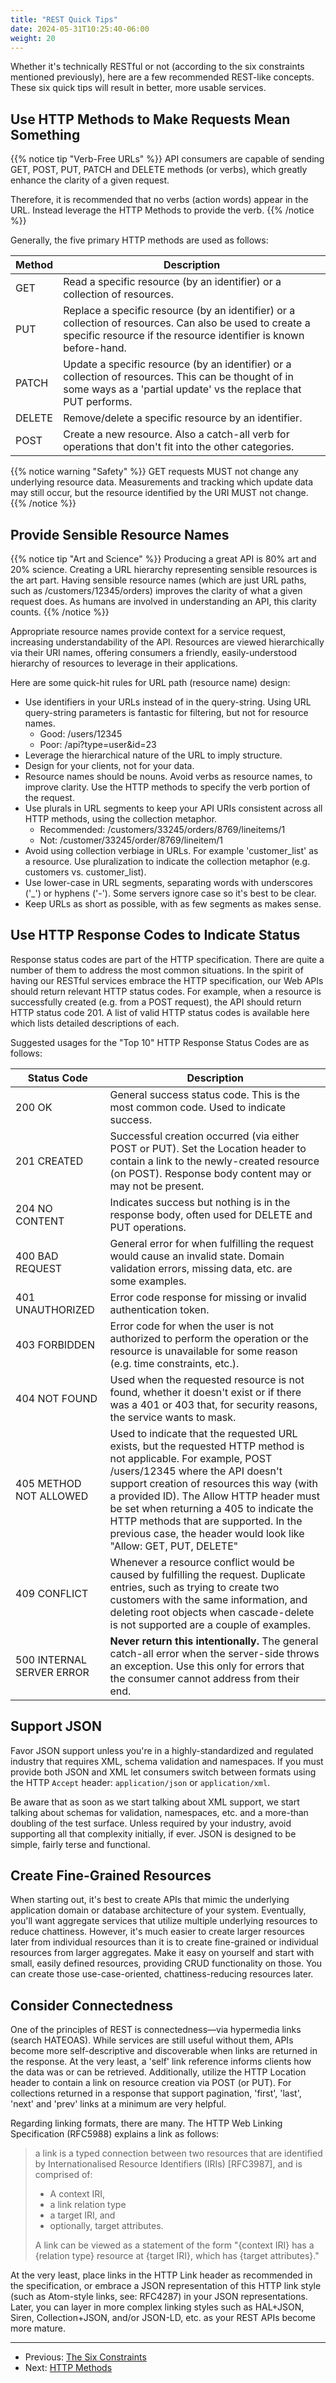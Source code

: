 ```yaml
---
title: "REST Quick Tips"
date: 2024-05-31T10:25:40-06:00
weight: 20
---
```

Whether it's technically RESTful or not (according to the six constraints mentioned previously), here are a few recommended REST-like concepts. These six quick tips will result in better, more usable services.

## Use HTTP Methods to Make Requests Mean Something
{{% notice tip "Verb-Free URLs" %}}
API consumers are capable of sending GET, POST, PUT, PATCH and DELETE methods (or verbs), which greatly enhance the clarity of a given request.

Therefore, it is recommended that no verbs (action words) appear in the URL. Instead leverage the HTTP Methods to provide the verb.
{{% /notice %}}

Generally, the five primary HTTP methods are used as follows:

| Method | Description |
| ---- | ----------- |
| GET  | Read a specific resource (by an identifier) or a collection of resources.|
| PUT  | Replace a specific resource (by an identifier) or a collection of resources. Can also be used to create a specific resource if the resource identifier is known before-hand.|
| PATCH | Update a specific resource (by an identifier) or a collection of resources. This can be thought of in some ways as a 'partial update' vs the replace that PUT performs.|
| DELETE | Remove/delete a specific resource by an identifier. |
| POST | Create a new resource. Also a catch-all verb for operations that don't fit into the other categories. |

{{% notice warning "Safety" %}}
GET requests MUST not change any underlying resource data. Measurements and tracking which update data may still occur, but the resource identified by the URI MUST not change.
{{% /notice %}}

## Provide Sensible Resource Names
{{% notice tip "Art and Science" %}}
Producing a great API is 80% art and 20% science. Creating a URL hierarchy representing sensible resources is the art part. Having sensible resource names (which are just URL paths, such as /customers/12345/orders) improves the clarity of what a given request does. As humans are involved in understanding an API, this clarity counts.
{{% /notice %}}

Appropriate resource names provide context for a service request, increasing understandability of the API. Resources are viewed hierarchically via their URI names, offering consumers a friendly, easily-understood hierarchy of resources to leverage in their applications.

Here are some quick-hit rules for URL path (resource name) design:
* Use identifiers in your URLs instead of in the query-string. Using URL query-string parameters is fantastic for filtering, but not for resource names.
    * Good: /users/12345
    * Poor: /api?type=user&id=23
* Leverage the hierarchical nature of the URL to imply structure.
* Design for your clients, not for your data.
* Resource names should be nouns. Avoid verbs as resource names, to improve clarity. Use the HTTP methods to specify the verb portion of the request.
* Use plurals in URL segments to keep your API URIs consistent across all HTTP methods, using the collection metaphor.
    * Recommended: /customers/33245/orders/8769/lineitems/1
    * Not: /customer/33245/order/8769/lineitem/1
* Avoid using collection verbiage in URLs. For example 'customer_list' as a resource. Use pluralization to indicate the collection metaphor (e.g. customers vs. customer_list).
* Use lower-case in URL segments, separating words with underscores ('_') or hyphens ('-'). Some servers ignore case so it's best to be clear.
* Keep URLs as short as possible, with as few segments as makes sense.

## Use HTTP Response Codes to Indicate Status
Response status codes are part of the HTTP specification. There are quite a number of them to address the most common situations. In the spirit of having our RESTful services embrace the HTTP specification, our Web APIs should return relevant HTTP status codes. For example, when a resource is successfully created (e.g. from a POST request), the API should return HTTP status code 201. A list of valid HTTP status codes is available here which lists detailed descriptions of each.

Suggested usages for the "Top 10" HTTP Response Status Codes are as follows:

| Status Code | Description |
| ----------- | ----------- |
| 200 OK      | General success status code. This is the most common code. Used to indicate success. |
| 201 CREATED | Successful creation occurred (via either POST or PUT). Set the Location header to contain a link to the newly-created resource (on POST). Response body content may or may not be present. |
| 204 NO CONTENT | Indicates success but nothing is in the response body, often used for DELETE and PUT operations. |
| 400 BAD REQUEST | General error for when fulfilling the request would cause an invalid state. Domain validation errors, missing data, etc. are some examples. |
| 401 UNAUTHORIZED | Error code response for missing or invalid authentication token. |
| 403 FORBIDDEN | Error code for when the user is not authorized to perform the operation or the resource is unavailable for some reason (e.g. time constraints, etc.). |
| 404 NOT FOUND | Used when the requested resource is not found, whether it doesn't exist or if there was a 401 or 403 that, for security reasons, the service wants to mask. |
| 405 METHOD NOT ALLOWED | Used to indicate that the requested URL exists, but the requested HTTP method is not applicable. For example, POST /users/12345 where the API doesn't support creation of resources this way (with a provided ID). The Allow HTTP header must be set when returning a 405 to indicate the HTTP methods that are supported. In the previous case, the header would look like "Allow: GET, PUT, DELETE" |
| 409 CONFLICT | Whenever a resource conflict would be caused by fulfilling the request. Duplicate entries, such as trying to create two customers with the same information, and deleting root objects when cascade-delete is not supported are a couple of examples. |
| 500 INTERNAL SERVER ERROR | __Never return this intentionally.__ The general catch-all error when the server-side throws an exception. Use this only for errors that the consumer cannot address from their end. |

## Support JSON
Favor JSON support unless you're in a highly-standardized and regulated industry that requires XML, schema validation and namespaces. If you must provide both JSON and XML let consumers switch between formats using the HTTP `Accept` header: `application/json` or `application/xml`.

Be aware that as soon as we start talking about XML support, we start talking about schemas for validation, namespaces, etc. and a more-than doubling of the test surface. Unless required by your industry, avoid supporting all that complexity initially, if ever. JSON is designed to be simple, fairly terse and functional.

## Create Fine-Grained Resources
When starting out, it's best to create APIs that mimic the underlying application domain or database architecture of your system. Eventually, you'll want aggregate services that utilize multiple underlying resources to reduce chattiness. However, it's much easier to create larger resources later from individual resources than it is to create fine-grained or individual resources from larger aggregates. Make it easy on yourself and start with small, easily defined resources, providing CRUD functionality on those. You can create those use-case-oriented, chattiness-reducing resources later.

## Consider Connectedness
One of the principles of REST is connectedness—via hypermedia links (search HATEOAS). While services are still useful without them, APIs become more self-descriptive and discoverable when links are returned in the response. At the very least, a 'self' link reference informs clients how the data was or can be retrieved. Additionally, utilize the HTTP Location header to contain a link on resource creation via POST (or PUT). For collections returned in a response that support pagination, 'first', 'last', 'next' and 'prev' links at a minimum are very helpful.

Regarding linking formats, there are many. The HTTP Web Linking Specification (RFC5988) explains a link as follows:

> a link is a typed connection between two resources that are identified by Internationalised Resource Identifiers (IRIs) [RFC3987], and is comprised of:
> * A context IRI,
> * a link relation type
> * a target IRI, and
> * optionally, target attributes.
>
> A link can be viewed as a statement of the form "{context IRI} has a {relation type} resource at {target IRI}, which has {target attributes}."

At the very least, place links in the HTTP Link header as recommended in the specification, or embrace a JSON representation of this HTTP link style (such as Atom-style links, see: RFC4287) in your JSON representations. Later, you can layer in more complex linking styles such as HAL+JSON, Siren, Collection+JSON, and/or JSON-LD, etc. as your REST APIs become more mature.

----
* Previous: [The Six Constraints](/introduction/restconstraints.html)
* Next: [HTTP Methods](/introduction/httpmethods.html)